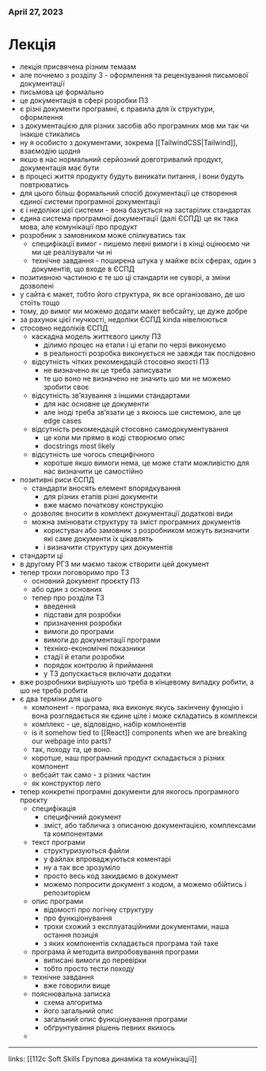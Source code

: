 
### April 27, 2023

# Лекція

- лекція присвячена різним темаам
- але почнемо з розділу 3 - оформлення та рецензування письмової документації
- письмова це формально
- це документація в сфері розробки ПЗ
- є різні документи програмні, є правила для їх структури, оформлення
- з документацією для різних засобів або програмних мов ми так чи інакше стикались
- ну я особисто з документами, зокрема [[TailwindCSS|Tailwind]], взаємодію щодня
- якшо в нас нормальний серйозний довготривалий продукт, документація має бути
- в процесі життя продукту будуть виникати питання, і вони будуть повтрюватись
- для цього більш формальний спосіб документації це створення єдиної системи програмної документації
- є і недоліки цієї системи - вона базується на застарілих стандартах
- єдина система програмної документації (далі ЄСПД) це як така мова, але комунікації про продукт
- розробник з замовником може спілкуватись так
    - специфікації вимог - пишемо певні вимоги і в кінці оцінюємо чи ми це реалізували чи ні
    - технічне завдання - поширена штука у майже всіх сферах, один з документів, що входе в ЄСПД
- позитивною частиною є те шо ці стандарти не суворі, а зміни дозволені
- у сайта є макет, тобто його структура, як все організовано, де шо стоїть тощо
- тому, до вимог ми можемо додати макет вебсайту, це дуже добре
- за рахунок цієї гнучкості, недоліки ЄСПД kinda нівелюються
- стосовно недоліків ЄСПД
    - каскадна модель життєвого циклу ПЗ
        - ділимо процес на етапи і ці етапи по черзі виконуємо
        - в реальності розробка виконується не завжди так послідовно
    - відсутність чітких рекомендацій стосовно якості ПЗ
        - не визначено як це треба записувати
        - те шо воно не визначено не значить шо ми не можемо зробити своє
    - відсутність зв’язування з іншими стандартами
        - для нас основне це документи
        - але іноді треба зв’язати це з якоюсь ше системою, але це edge cases
    - відсутність рекомендацій стосовно самодокументування
        - це коли ми прямо в коді створюємо опис
        - docstrings most likely
    - відсутність ше чогось специфічного
        - коротше якшо вимоги нема, це може стати можливістю для нас визначити це самостійно
- позитивні риси ЄСПД
    - стандарти вносять елемент впорядкування
        - для різних етапів різні документи
        - вже маємо початкову конструкцію
    - дозволяє вносити в комплект документації додаткові види
    - можна змінювати структуру та зміст програмних документів
        - користувач або замовник з розробником можуть визначити які саме документи їх цікавлять
        - і визначити структуру цих документів
- стандарти ці
- в другому РГЗ ми маємо також створити цей документ
- тепер трохи поговоримо про ТЗ
    - основний документ проєкту ПЗ
    - або один з основних
    - тепер про розділи ТЗ
        - введення
        - підстави для розробки
        - призначення розробки
        - вимоги до програми
        - вимоги до документації програми
        - техніко-економічні показники
        - стадії й етапи розробки
        - порядок контролю й приймання
        - у ТЗ допускається включати додатки
- вже розробники вирішують шо треба в кінцевому випадку робити, а шо не треба робити
- є два терміни для цього
    - компонент - програма, яка виконує якусь закінчену функцію і вона розглядається як єдине ціле і може складатись в комплекси
    - комплекс - це, відповідно, набір компонентів
    - is it somehow tied to [[React]] components when we are breaking our webpage into parts?
    - так, походу та, це воно.
    - коротше, наш програмний продукт складається з різних компонент
    - вебсайт так само - з різних частин
    - як конструктор лего
- тепер конкретні програмні документи для якогось програмного проєкту
    - специфікація
        - специфічний документ
        - зміст, або табличка з описаною документацією, комплексами та компонентами
    - текст програми
        - структуризуються файли
        - у файлах впроваджуються коментарі
        - ну а так все зрозуміло
        - просто весь код закидаємо в документ
        - можемо попросити документ з кодом, а можемо обійтись і репозиторієм
    - опис програми
        - відомості про логічну структуру
        - про функціонування
        - трохи схожий з експлуатаційними документами, наша остання позиція
        - з яких компонентів складається програма тай таке
    - програма й методита випробовування програми
        - виписані вимоги до перевірки
        - тобто просто тести походу
    - технічне завдання
        - вже говорили вище
    - пояснювальна записка
        - схема алгоритма
        - його загальний опис
        - загальний опис функціонування програми
        - обґрунтування рішень певних якихось
    - 



---

links: [[112c Soft Skills Групова динаміка та комунікації]]

